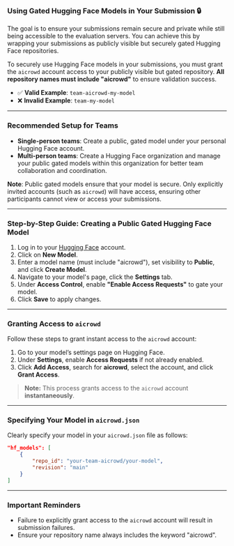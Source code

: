 ### Using Gated Hugging Face Models in Your Submission 🔒

The goal is to ensure your submissions remain secure and private while still being accessible to the evaluation servers. You can achieve this by wrapping your submissions as publicly visible but securely gated Hugging Face repositories.

To securely use Hugging Face models in your submissions, you must grant the `aicrowd` account access to your publicly visible but gated repository. **All repository names must include "aicrowd"** to ensure validation success.

- ✅ **Valid Example**: `team-aicrowd-my-model`
- ❌ **Invalid Example**: `team-my-model`

---

### Recommended Setup for Teams

- **Single-person teams**: Create a public, gated model under your personal Hugging Face account.
- **Multi-person teams**: Create a Hugging Face organization and manage your public gated models within this organization for better team collaboration and coordination.

**Note**: Public gated models ensure that your model is secure. Only explicitly invited accounts (such as `aicrowd`) will have access, ensuring other participants cannot view or access your submissions.

---

### Step-by-Step Guide: Creating a Public Gated Hugging Face Model

1. Log in to your [Hugging Face](https://huggingface.co/) account.
2. Click on **New Model**.
3. Enter a model name (must include "aicrowd"), set visibility to **Public**, and click **Create Model**.
4. Navigate to your model's page, click the **Settings** tab.
5. Under **Access Control**, enable **"Enable Access Requests"** to gate your model.
6. Click **Save** to apply changes.

---

### Granting Access to `aicrowd`

Follow these steps to grant instant access to the `aicrowd` account:

1. Go to your model’s settings page on Hugging Face.
2. Under **Settings**, enable **Access Requests** if not already enabled.
3. Click **Add Access**, search for **aicrowd**, select the account, and click **Grant Access**.

> **Note:** This process grants access to the `aicrowd` account **instantaneously**.

---

### Specifying Your Model in `aicrowd.json`

Clearly specify your model in your `aicrowd.json` file as follows:

```json
"hf_models": [
    {
        "repo_id": "your-team-aicrowd/your-model",
        "revision": "main"
    }
]
```

---

### Important Reminders

- Failure to explicitly grant access to the `aicrowd` account will result in submission failures.
- Ensure your repository name always includes the keyword "aicrowd".

